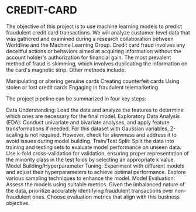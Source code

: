 # CREDIT-CARD
The objective of this project is to use machine learning models to predict fraudulent credit card transactions. We will analyze customer-level data that was gathered and examined during a research collaboration between Worldline and the Machine Learning Group.
Credit card fraud involves any deceitful actions or behaviors aimed at acquiring information without the account holder's authorization for financial gain. The most prevalent method of fraud is skimming, which involves duplicating the information on the card's magnetic strip. Other methods include:

Manipulating or altering genuine cards
Creating counterfeit cards
Using stolen or lost credit cards
Engaging in fraudulent telemarketing


The project pipeline can be summarized in four key steps:

Data Understanding: Load the data and analyze the features to determine which ones are necessary for the final model.
Exploratory Data Analysis (EDA): Conduct univariate and bivariate analyses, and apply feature transformations if needed. For this dataset with Gaussian variables, Z-scaling is not required. However, check for skewness and address it to avoid issues during model building.
Train/Test Split: Split the data into training and testing sets to evaluate model performance on unseen data. Use k-fold cross-validation for validation, ensuring proper representation of the minority class in the test folds by selecting an appropriate k value.
Model Building/Hyperparameter Tuning: Experiment with different models and adjust their hyperparameters to achieve optimal performance. Explore various sampling techniques to enhance the model.
Model Evaluation: Assess the models using suitable metrics. Given the imbalanced nature of the data, prioritize accurately identifying fraudulent transactions over non-fraudulent ones. Choose evaluation metrics that align with this business objective.
